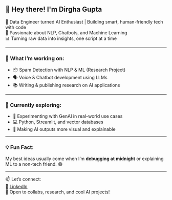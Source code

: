 ## 👋 Hey there! I'm Dirgha Gupta

🎯 Data Engineer turned AI Enthusiast | Building smart, human-friendly tech with code  
🧠 Passionate about NLP, Chatbots, and Machine Learning  
📊 Turning raw data into insights, one script at a time  

---

### 🚀 What I’m working on:
- 📦 Spam Detection with NLP & ML (Research Project)
- 🗣️ Voice & Chatbot development using LLMs
- 📚 Writing & publishing research on AI applications

---

### 🌱 Currently exploring:
- 🧪 Experimenting with GenAI in real-world use cases  
- 💻 Python, Streamlit, and vector databases  
- 🎨 Making AI outputs more visual and explainable

---

### 💡 Fun Fact:
My best ideas usually come when I’m **debugging at midnight** or explaining ML to a non-tech friend. 😄

---

📫 Let’s connect:  
🔗 [LinkedIn](https://www.linkedin.com/in/dirgha-gupta-7b0b90126/)  
💼 Open to collabs, research, and cool AI projects!
